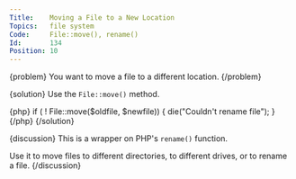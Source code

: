 ```yaml
---
Title:    Moving a File to a New Location
Topics:   file system
Code:     File::move(), rename()
Id:       134
Position: 10
---
```


{problem}
You want to move a file to a different location.
{/problem}

{solution}
Use the `File::move()` method.

{php}
if ( ! File::move($oldfile, $newfile))
{
    die("Couldn't rename file");
}
{/php}
{/solution}

{discussion}
This is a wrapper on PHP's `rename()` function.

Use it to move files to different directories, to different drives, or to rename a file.
{/discussion}
